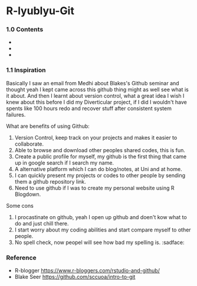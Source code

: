 # R-lyublyu-Git

### 1.0 Contents

- 
- 
- 

### 1.1 Inspiration

Basically I saw an email from Medhi about Blakes's Github seminar and thought yeah I kept came across this github thing might as well see what is it about. And then I learnt about version control, what a great idea I wish I knew about this before I did my Diverticular project, if I did I wouldn't have spents like 100 hours redo and recover stuff after consistent system failures.

What are benefits of using Github:

1. Version Control, keep track on your projects and makes it easier to collaborate. 
2. Able to browse and download other peoples shared codes, this is fun.
3. Create a public profile for myself, my github is the first thing that came up in google search if I search my name.
4. A alternative platform which I can do blog/notes, at Uni and at home. 
5. I can quickly present my projects or codes to other people by sending them a github repository link.
6. Need to use github if I was to create my personal website using R Blogdown.

Some cons

1. I procastinate on github, yeah I open up github and doen't kow what to do and just chill there.
2. I start worry about my coding abilities and start compare myself to other people.
3. No spell check, now peopel will see how bad my spelling is. :sadface:

### Reference

- R-blogger https://www.r-bloggers.com/rstudio-and-github/
- Blake Seer https://github.com/sccuoa/intro-to-git
